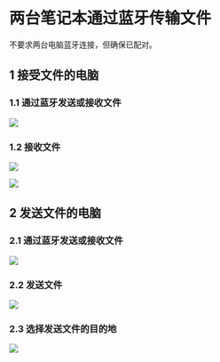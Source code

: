 # 两台笔记本通过蓝牙传输文件

不要求两台电脑蓝牙连接，但确保已配对。

## 1 接受文件的电脑

### 1.1 通过蓝牙发送或接收文件

![](https://image.newarea.site/2025-05-06_22-52-21.png)

### 1.2 接收文件

![](https://image.newarea.site/2025-05-06_22-54-15.png)

![](https://image.newarea.site/2025-05-06_22-56-28.png)

## 2 发送文件的电脑

### 2.1 通过蓝牙发送或接收文件

![](https://image.newarea.site/2025-05-06_22-52-21.png)

### 2.2 发送文件

![](https://image.newarea.site/2025-05-06_23-00-30.png)

### 2.3 选择发送文件的目的地

![](https://image.newarea.site/2025-05-06_23-03-43.png)
